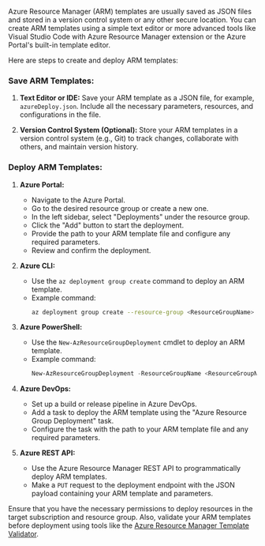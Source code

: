 Azure Resource Manager (ARM) templates are usually saved as JSON files and stored in a version control system or any other secure location. You can create ARM templates using a simple text editor or more advanced tools like Visual Studio Code with Azure Resource Manager extension or the Azure Portal's built-in template editor.

Here are steps to create and deploy ARM templates:

### Save ARM Templates:

1. **Text Editor or IDE:**
   Save your ARM template as a JSON file, for example, `azureDeploy.json`. Include all the necessary parameters, resources, and configurations in the file.

2. **Version Control System (Optional):**
   Store your ARM templates in a version control system (e.g., Git) to track changes, collaborate with others, and maintain version history.

### Deploy ARM Templates:

1. **Azure Portal:**
   - Navigate to the Azure Portal.
   - Go to the desired resource group or create a new one.
   - In the left sidebar, select "Deployments" under the resource group.
   - Click the "Add" button to start the deployment.
   - Provide the path to your ARM template file and configure any required parameters.
   - Review and confirm the deployment.

2. **Azure CLI:**
   - Use the `az deployment group create` command to deploy an ARM template.
   - Example command:
     ```bash
     az deployment group create --resource-group <ResourceGroupName> --template-file azureDeploy.json --parameters azureDeploy.parameters.json
     ```

3. **Azure PowerShell:**
   - Use the `New-AzResourceGroupDeployment` cmdlet to deploy an ARM template.
   - Example command:
     ```powershell
     New-AzResourceGroupDeployment -ResourceGroupName <ResourceGroupName> -TemplateFile .\azureDeploy.json -TemplateParameterFile .\azureDeploy.parameters.json
     ```

4. **Azure DevOps:**
   - Set up a build or release pipeline in Azure DevOps.
   - Add a task to deploy the ARM template using the "Azure Resource Group Deployment" task.
   - Configure the task with the path to your ARM template file and any required parameters.

5. **Azure REST API:**
   - Use the Azure Resource Manager REST API to programmatically deploy ARM templates.
   - Make a `PUT` request to the deployment endpoint with the JSON payload containing your ARM template and parameters.

Ensure that you have the necessary permissions to deploy resources in the target subscription and resource group. Also, validate your ARM templates before deployment using tools like the [Azure Resource Manager Template Validator](https://docs.microsoft.com/en-us/azure/azure-resource-manager/templates/template-syntax#template-validator).